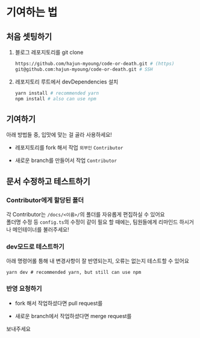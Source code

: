 # 기여하는 법

## 처음 셋팅하기

1. 블로그 레포지토리를 git clone

    ```sh
    https://github.com/hajun-myoung/code-or-death.git # (https)
    git@github.com:hajun-myoung/code-or-death.git # SSH
    ```

1. 레포지토리 루트에서 devDependencies 설치

    ```sh
    yarn install # recommended yarn
    npm install # also can use npm
    ```

## 기여하기

아래 방법들 중, 입맛에 맞는 걸 골라 사용하세요!

- 레포지토리를 fork 해서 작업 `외부인` `Contributor`

- 새로운 branch를 만들어서 작업 `Contributor`

## 문서 수정하고 테스트하기

### Contributor에게 할당된 폴더

각 Contributor는 `/docs/<이름>/`의 폴더를 자유롭게 편집하실 수 있어요  
폴더명 수정 등 `config.ts`의 수정이 같이 필요 할 때에는, 팀원들에게 리마인드 하시거나 메인테이너를 불러주세요!

### dev모드로 테스트하기

아래 명령어롤 틍해 내 변경사항이 잘 반영되는지, 오류는 없는지 테스트할 수 있어요

```sh:no-line-numbers
yarn dev # recommended yarn, but still can use npm
```

### 반영 요청하기

- fork 해서 작업하셨다면 pull request를

- 새로운 branch에서 작업하셨다면 merge request를

보내주세요
